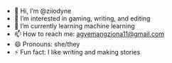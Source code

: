 - 👋 Hi, I’m @ziiodyne
- 👀 I’m interested in gaming, writing, and editing
- 🌱 I’m currently learning machine learning
- 📫 How to reach me: agyemangziona11@gmail.com
- 😄 Pronouns: she/they
- ⚡ Fun fact: I like writing and making stories

<!---
ziiodyne/ziiodyne is a ✨ special ✨ repository because its `README.md` (this file) appears on your GitHub profile.
You can click the Preview link to take a look at your changes.
--->
